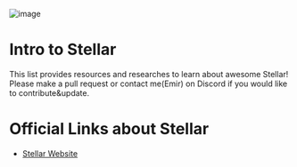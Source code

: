 ![image](https://user-images.githubusercontent.com/73669654/118894544-7164b380-b8d2-11eb-9916-ff4ba22713cf.png)
# Intro to Stellar
This list provides resources and researches to learn about awesome Stellar! Please make a pull request or contact me(Emir) on Discord if you would like to contribute&update.
# Official Links about Stellar 
* [Stellar Website](https://www.stellar.org/)
